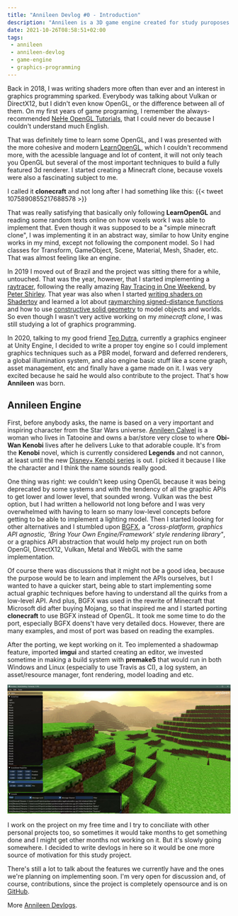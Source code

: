 ```yaml
---
title: "Annileen Devlog #0 - Introduction"
description: "Annileen is a 3D game engine created for study puroposes and I'm starting a devlog series on it."
date: 2021-10-26T08:58:51+02:00
tags:
 - annileen
 - annileen-devlog
 - game-engine
 - graphics-programming
---
```


Back in 2018, I was writing shaders more often than ever and an interest in graphics programming sparked. Everybody was talking about Vulkan or DirectX12, but I didn't even know OpenGL, or the difference between all of them. On my first years of game programing, I remember the always-recommended [NeHe OpenGL Tutorials](https://nehe.gamedev.net/), that I could never do because I couldn't understand much English.

That was definitely time to learn some OpenGL, and I was presented with the more cohesive and modern [LearnOpenGL](https://learnopengl.com/), which I couldn't recommend more, with the acessible language and lot of content, it will not only teach you OpenGL but several of the most important techniques to build a fully featured 3d renderer. I started creating a Minecraft clone, because voxels were also a fascinating subject to me.

I called it **clonecraft** and not long after I had something like this:
{{< tweet 1075890855217688578 >}}

That was really satisfying that basically only following **LearnOpenGL** and reading some random texts online on how voxels work I was able to implement that. Even though it was supposed to be a "simple minecraft clone", I was implementing it in an abstract way, similar to how Unity engine works in my mind, except not following the component model. So I had classes for Transform, GameObject, Scene, Material, Mesh, Shader, etc. That was almost feeling like an engine.

In 2019 I moved out of Brazil and the project was sitting there for a while, untouched. That was the year, however, that I started implementing a [raytracer](https://github.com/CrociDB/pathtracer), following the really amazing [Ray Tracing in One Weekend](https://raytracing.github.io/books/RayTracingInOneWeekend.html), by [Peter Shirley](https://twitter.com/peter_shirley). That year was also when I started [writing shaders on Shadertoy](https://www.shadertoy.com/user/crocidb) and learned a lot about [raymarching signed-distance functions](https://www.iquilezles.org/www/articles/distfunctions/distfunctions.htm) and how to use [constructive solid geometry](https://en.wikipedia.org/wiki/Constructive_solid_geometry) to model objects and worlds. So even though I wasn't very active working on my _minecraft clone_, I was still studying a lot of graphics programming. 

In 2020, talking to my good friend [Teo Dutra](https://teodutra.com/), currently a graphics engineer at Unity Engine, I decided to write a proper toy engine so I could implement graphics techniques such as a PBR model, forward and deferred renderers, a global illumination system, and also engine basic stuff like a scene graph, asset management, etc and finally have a game made on it. I was very excited because he said he would also contribute to the project. That's how **Annileen** was born.

## Annileen Engine

First, before anybody asks, the name is based on a very important and inspiring character from the Star Wars universe. [Annileen Calwel](https://starwars.fandom.com/wiki/Annileen_Calwell) is a woman who lives in Tatooine and owns a bar/store very close to where **Obi-Wan Kenobi** lives after he delivers Luke to that adorable couple. It's from the **Kenobi** novel, which is currently considered **Legends** and not cannon, at least until the new [Disney+ Kenobi series](https://en.wikipedia.org/wiki/Obi-Wan_Kenobi_(TV_series)) is out. I picked it because I like the character and I think the name sounds really good.

One thing was right: we couldn't keep using OpenGL because it was being deprecated by some systems and with the tendency of all the graphic APIs to get lower and lower level, that sounded wrong. Vulkan was the best option, but I had written a helloworld not long before and I was very overwhelmed with having to learn so many low-level concepts before getting to be able to implement a lighting model. Then I started looking for other alternatives and I stumbled upon [BGFX](https://github.com/bkaradzic/bgfx), a _"cross-platform, graphics API agnostic, 'Bring Your Own Engine/Framework' style rendering library"_, or a graphics API abstraction that would help my project run on both OpenGl, DirectX12, Vulkan, Metal and WebGL with the same implementation.

Of course there was discussions that it might not be a good idea, because the purpose would be to learn and implement the APIs ourselves, but I wanted to have a quicker start, being able to start implementing some actual graphic techniques before having to understand all the quirks from a low-level API. And plus, BGFX was used in the rewrite of Minecraft that Microsoft did after buying Mojang, so that inspired me and I started porting **clonecraft** to use BGFX instead of OpenGL. It took me some time to do the port, especially BGFX doens't have very detailed docs. However, there are many examples, and most of port was based on reading the examples.

After the porting, we kept working on it. Teo implemented a shadowmap feature, imported **imgui** and started creating an editor, we invested sometime in making a build system with **premake5** that would run in both Windows and Linux (especially to use Travis as CI), a log system, an asset/resource manager, font rendering, model loading and etc.

![Annileen Engine](https://github.com/CrociDB/annileen/raw/master/screenshot/annileen.jpg)

I work on the project on my free time and I try to conciliate with other personal projects too, so sometimes it would take months to get something done and I might get other months not working on it. But it's slowly going somewhere. I decided to write devlogs in here so it would be one more source of motivation for this study project.

There's still a lot to talk about the features we currently have and the ones we're planning on implementing soon. I'm very open for discussion and, of course, contributions, since the project is completely opensource and is on [GitHub](https://github.com/CrociDB/annileen).

More [Annileen Devlogs](/tags/annileen-devlog).

